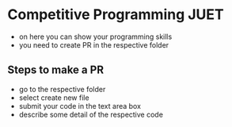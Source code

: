 # Competitive Programming JUET
* on here you can show your programming skills
* you need to create PR in the respective folder
## Steps to make a PR
* go to the respective folder
* select create new file 
* submit your code in the text area box
* describe some detail of the respective code
